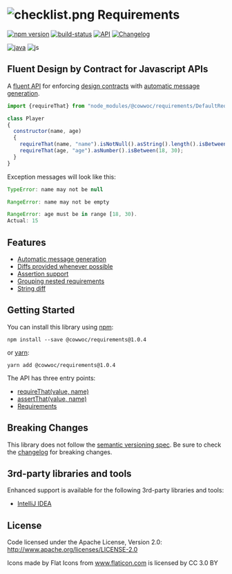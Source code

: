 # ![checklist.png](https://bitbucket.org/repo/qRAo8G/images/2273371789-checklist.png) Requirements #
[![npm version](https://badge.fury.io/js/%40cowwoc%2Frequirements.svg)](https://badge.fury.io/js/%40cowwoc%2Frequirements) [![build-status](https://img.shields.io/bitbucket/pipelines/cowwoc/requirements.js/default.svg)](https://bitbucket.org/cowwoc/requirements.js/addon/pipelines/home)  [![API](https://img.shields.io/badge/api_docs-5B45D5.svg)](https://cowwoc.bitbucket.io/requirements.js/jsdoc/latest/) [![Changelog](https://img.shields.io/badge/changelog-A345D5.svg)](https://bitbucket.org/cowwoc/requirements.js/wiki/Changelog/)

[![java](https://img.shields.io/badge/languages-java-457FD5.svg)](https://bitbucket.org/cowwoc/requirements.java/) ![js](https://img.shields.io/badge/js-black.svg)

## Fluent Design by Contract for Javascript APIs ##

A [fluent API](https://en.wikipedia.org/wiki/Fluent_interface) for enforcing [design contracts](https://en.wikipedia.org/wiki/Design_by_contract) with [automatic message generation](#markdown-header-usage).

```javascript
import {requireThat} from "node_modules/@cowwoc/requirements/DefaultRequirements.js"

class Player
{
  constructor(name, age)
  {
    requireThat(name, "name").isNotNull().asString().length().isBetween(1, 30);
    requireThat(age, "age").asNumber().isBetween(18, 30);
  }
}
```

Exception messages will look like this:

```javascript
TypeError: name may not be null

RangeError: name may not be empty

RangeError: age must be in range [18, 30).
Actual: 15
```

## Features ##

* [Automatic message generation](https://bitbucket.org/cowwoc/requirements.js/wiki/Features#markdown-header-automatic-message-generation)
* [Diffs provided whenever possible](https://bitbucket.org/cowwoc/requirements.js/wiki/Features#markdown-header-diffs-provided-whenever-possible)
* [Assertion support](https://bitbucket.org/cowwoc/requirements.js/wiki/Features#markdown-header-assertion-support)
* [Grouping nested requirements](https://bitbucket.org/cowwoc/requirements.js/wiki/Features#markdown-header-grouping-nested-requirements)
* [String diff](https://bitbucket.org/cowwoc/requirements.js/wiki/Features#markdown-header-string-diff)

## Getting Started ##

You can install this library using [npm](https://www.npmjs.com/get-npm):

```
npm install --save @cowwoc/requirements@1.0.4
```

or [yarn](https://yarnpkg.com/en/):

```
yarn add @cowwoc/requirements@1.0.4
```

The API has three entry points:

* [requireThat(value, name)](https://cowwoc.bitbucket.io/requirements.js/jsdoc/latest/org.bitbucket.cowwoc.requirements/org/bitbucket/cowwoc/requirements/DefaultRequirements.html#requireThat(T,java.lang.String))
* [assertThat(value, name)](https://cowwoc.bitbucket.io/requirements.js/jsdoc/latest/org.bitbucket.cowwoc.requirements/org/bitbucket/cowwoc/requirements/DefaultRequirements.html#assertThat(T,java.lang.String))
* [Requirements](https://cowwoc.bitbucket.io/requirements.js/jsdoc/latest/org.bitbucket.cowwoc.requirements/org/bitbucket/cowwoc/requirements/Requirements.html)

## Breaking Changes ##

This library does not follow the [semantic versioning spec](https://docs.npmjs.com/about-semantic-versioning).
Be sure to check the [changelog](https://bitbucket.org/cowwoc/requirements.js/wiki/Changelog/) for breaking changes. 

## 3rd-party libraries and tools ##

Enhanced support is available for the following 3rd-party libraries and tools:

* [IntelliJ IDEA](https://bitbucket.org/cowwoc/requirements.js/wiki/Supported%20Tools)

## License ##

Code licensed under the Apache License, Version 2.0: http://www.apache.org/licenses/LICENSE-2.0

Icons made by Flat Icons from www.flaticon.com is licensed by CC 3.0 BY